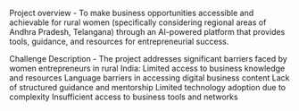 Project overview - 
To make business opportunities accessible and achievable for rural women (specifically considering regional areas of Andhra Pradesh, Telangana) through an AI-powered platform that provides tools, guidance, and resources for entrepreneurial success.

Challenge Description -
The project addresses significant barriers faced by women entrepreneurs in rural India:
Limited access to business knowledge and resources
Language barriers in accessing digital business content
Lack of structured guidance and mentorship
Limited technology adoption due to complexity
Insufficient access to business tools and networks
